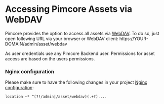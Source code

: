 # Accessing Pimcore Assets via WebDAV

Pimcore provides the option to access all assets via [WebDAV](https://en.wikipedia.org/wiki/WebDAV). To do so, 
just open following URL via your browser or WebDAV client: https://YOUR-DOMAIN/admin/asset/webdav

As user credentials use any Pimcore Backend user. Permissions for asset access are based on the users permissions.  

### Nginx configuration
Please make sure to have the following changes in your project 
[Nginx configuration](../23_Installation_and_Upgrade/03_System_Setup_and_Hosting/02_Nginx_Configuration.md):
```
location ~* ^(?!/admin|/asset/webdav)(.+?)....
```

